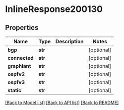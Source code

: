 # InlineResponse200130

## Properties
Name | Type | Description | Notes
------------ | ------------- | ------------- | -------------
**bgp** | **str** |  | [optional] 
**connected** | **str** |  | [optional] 
**graphiant** | **str** |  | [optional] 
**ospfv2** | **str** |  | [optional] 
**ospfv3** | **str** |  | [optional] 
**static** | **str** |  | [optional] 

[[Back to Model list]](../README.md#documentation-for-models) [[Back to API list]](../README.md#documentation-for-api-endpoints) [[Back to README]](../README.md)

